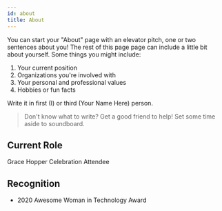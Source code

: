 ```yaml
---
id: about
title: About
---
```


You can start your "About" page with an elevator pitch, one or two
sentences about you! The rest of this page page can
include a little bit about yourself. Some things you
might include:

1. Your current position
1. Organizations you're involved with
1. Your personal and professional values
1. Hobbies or fun facts

Write it in first (I) or third (Your Name Here) person.

> Don't know what to write? Get a good friend to help! Set some time aside to soundboard.

## Current Role

Grace Hopper Celebration Attendee

## Recognition

- 2020 Awesome Woman in Technology Award
